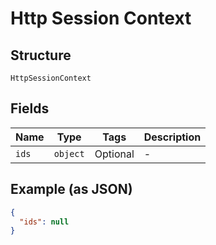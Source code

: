 
# Http Session Context

## Structure

`HttpSessionContext`

## Fields

| Name | Type | Tags | Description |
|  --- | --- | --- | --- |
| `ids` | `object` | Optional | - |

## Example (as JSON)

```json
{
  "ids": null
}
```

